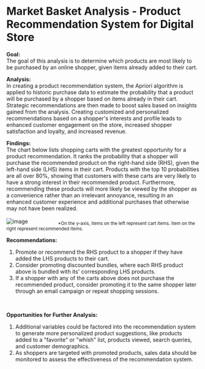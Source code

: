 # Market Basket Analysis - Product Recommendation System for Digital Store

**Goal:**<br>
The goal of this analysis is to determine which products are most likely to be purchased by an online shopper, given items already added to their cart.<br>

**Analysis:**<br>
In creating a product recommendation system, the Apriori algorithm is applied to historic purchase data to estimate the probability that a product will be purchased by a shopper based on items already in their cart. Strategic recommendations are then made to boost sales based on insights gained from the analysis. Creating customized and personalized recommendations based on a shopper's interests and profile leads to enhanced customer engagement on the store, increased shopper satisfaction and loyalty, and increased revenue.  

**Findings:**<br>
The chart below lists shopping carts with the greatest opportunity for a product recommendation. It ranks the probability that a shopper will purchase the recommended product on the right-hand side (RHS), given the left-hand side (LHS) items in their cart. Products with the top 10 probabilities are all over 80%, showing that customers with these carts are very likely to have a strong interest in their recommended product. Furthermore, recommending these products will more likely be viewed by the shopper as a convenience rather than an irrelevant annoyance, resulting in an enhanced customer experience and additional purchases that otherwise may not have been realized.<br>
<br>
![image](https://user-images.githubusercontent.com/30391113/171098428-a32f11ee-8e3f-41c1-be6a-fd9072a8fb62.png)
&nbsp;&nbsp;&nbsp;&nbsp;&nbsp;&nbsp;&nbsp;&nbsp;&nbsp;&nbsp;&nbsp;&nbsp;&nbsp;&nbsp;&nbsp;&nbsp;&nbsp;&nbsp;&nbsp;<sub>*On the y-axis, items on the left represent cart items. Item on the right represent recommended items.</sub>
<br>

**Recommendations:<br>**
1. Promote or recommend the RHS product to a shopper if they have added the LHS products to their cart.<br>
2. Consider promoting discounted bundles, where each RHS product above is bundled with its' corresponding LHS products.    
3. If a shopper with any of the carts above does not purchase the recommended product, consider promoting it to the same shopper later through an email campaign or repeat shopping sessions. 
<br>

**Opportunities for Further Analysis:<br>**
1. Additional variables could be factored into the recommendation system to generate more personalized product suggestions, like products added to a "favorite" or "whish" list, products viewed, search queries, and customer demographics.<br>
2. As shoppers are targeted with promoted products, sales data should be monitored to assess the effectiveness of the recommendation system. 
<br>


